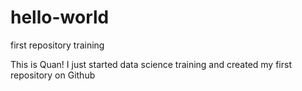 # hello-world
first repository training

This is Quan!
I just started data science training and created my first repository on Github
